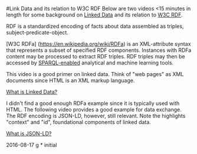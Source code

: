 #Link Data and its relation to W3C RDF
Below are two videos <15 minutes in length for some background on [Linked Data](https://en.wikipedia.org/wiki/Linked_data) and its relation to [W3C RDF](https://en.wikipedia.org/wiki/Resource_Description_Framework).  

RDF is a standardized encoding of facts about data assembled as triples, subject-predicate-object.

[W3C RDFa] (https://en.wikipedia.org/wiki/RDFa) is an XML-attribute syntax that represents a subset of specified RDF components.  Instances with RDFa content may be processed to extract RDF triples.  RDF triples may then be accessed by [SPARQL-enabled](https://en.wikipedia.org/wiki/SPARQL) analytical and machine learning tools.

This video is a good primer on linked data.  Think of "web pages" as XML documents since HTML is an XML markup language.  

[What is Linked Data?](https://www.youtube.com/watch?v=4x_xzT5eF5Q)

I didn't find a good enough RDFa example since it is typically used with HTML.  The following video provides a good example for data exchange.  The RDF encoding is JSON-LD, however, still relevant.  Note the highlights "context" and "id", foundational components of linked data.  

[What is JSON-LD?](https://www.youtube.com/watch?v=vioCbTo3C-4)

2016-08-17  g * initial
